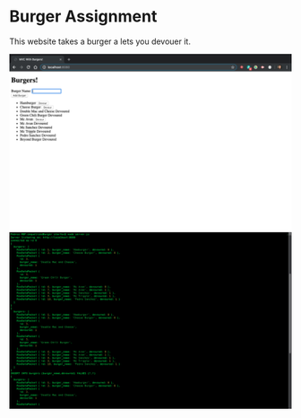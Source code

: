 # Burger Assignment

This website takes a burger a lets you devouer it.

![](public/assets/images/screenShot1.png)
![](public/assets/images/screenShot2.png)